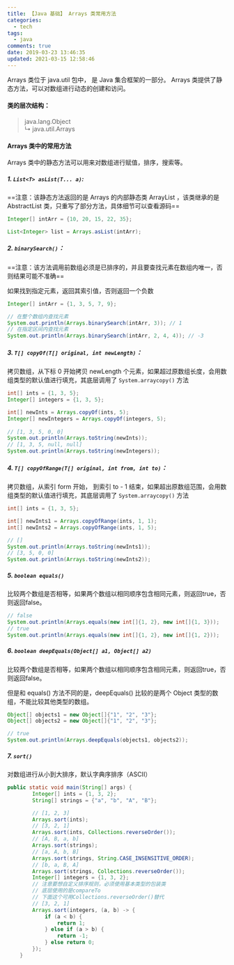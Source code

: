 ```yaml
---
title: 【Java 基础】 Arrays 类常用方法
categories:
  - tech
tags:
  - java
comments: true
date: 2019-03-23 13:46:35
updated: 2021-03-15 12:58:46
---
```

Arrays 类位于 java.util 包中， 是 Java 集合框架的一部分。 Arrays 类提供了静态方法，可以对数组进行动态的创建和访问。
#### 类的层次结构：

> java.lang.Object\
    ↳ java.util.Arrays

<!-- more -->

#### Arrays 类中的常用方法  
Arrays 类中的静态方法可以用来对数组进行赋值，排序，搜索等。

##### 1. `List<T> asList(T... a)`: 

==注意：该静态方法返回的是 Arrays 的内部静态类 ArrayList ，该类继承的是 AbstractList 类，只重写了部分方法，具体细节可以查看源码==

```java
Integer[] intArr = {10, 20, 15, 22, 35};

List<Integer> list = Arrays.asList(intArr);
```

##### 2. `binarySearch()`：

==注意：该方法调用前数组必须是已排序的，并且要查找元素在数组内唯一，否则结果可能不准确==

如果找到指定元素，返回其索引值，否则返回一个负数

```java
Integer[] intArr = {1, 3, 5, 7, 9};

// 在整个数组内查找元素
System.out.println(Arrays.binarySearch(intArr, 3)); // 1
// 在指定区间内查找元素
System.out.println(Arrays.binarySearch(intArr, 2, 4, 4)); // -3
```

##### 3. `T[] copyOf(T[] original, int newLength)`：

拷贝数组，从下标 0 开始拷贝 newLength 个元素，如果超过原数组长度，会用数组类型的默认值进行填充，其底层调用了 `System.arraycopy()` 方法

```java
int[] ints = {1, 3, 5};
Integer[] integers = {1, 3, 5};

int[] newInts = Arrays.copyOf(ints, 5);
Integer[] newIntegers = Arrays.copyOf(integers, 5);
        
// [1, 3, 5, 0, 0]
System.out.println(Arrays.toString(newInts));
// [1, 3, 5, null, null]
System.out.println(Arrays.toString(newIntegers));
```

##### 4. `T[] copyOfRange(T[] original, int from, int to)`：

拷贝数组，从索引 form 开始， 到索引 to - 1 结束，如果超出原数组范围，会用数组类型的默认值进行填充，其底层调用了 `System.arraycopy()` 方法

```java
int[] ints = {1, 3, 5};

int[] newInts1 = Arrays.copyOfRange(ints, 1, 1);
int[] newInts2 = Arrays.copyOfRange(ints, 1, 5);

// []
System.out.println(Arrays.toString(newInts1));
// [3, 5, 0, 0]
System.out.println(Arrays.toString(newInts2));
```

##### 5. `boolean equals()`

比较两个数组是否相等，如果两个数组以相同顺序包含相同元素，则返回true，否则返回false。

```java
// false
System.out.println(Arrays.equals(new int[]{1, 2}, new int[]{1, 3}));
// true
System.out.println(Arrays.equals(new int[]{1, 2}, new int[]{1, 2}));
```

##### 6. `boolean deepEquals(Object[] a1, Object[] a2)`

比较两个数组是否相等，如果两个数组以相同顺序包含相同元素，则返回true，否则返回false。

但是和 equals() 方法不同的是，deepEquals() 比较的是两个 Object 类型的数组，不能比较其他类型的数组。

```java
Object[] objects1 = new Object[]{"1", "2", "3"};
Object[] objects2 = new Object[]{"1", "2", "3"};

// true
System.out.println(Arrays.deepEquals(objects1, objects2));
```

##### 7. `sort()`
对数组进行从小到大排序，默认字典序排序（ASCII）

```java
public static void main(String[] args) {
        Integer[] ints = {1, 3, 2};
        String[] strings = {"a", "b", "A", "B"};

        // [1, 2, 3]
        Arrays.sort(ints);
        // [3, 2, 1]
        Arrays.sort(ints, Collections.reverseOrder());
        // [A, B, a, b]
        Arrays.sort(strings);
        // [a, A, b, B]
        Arrays.sort(strings, String.CASE_INSENSITIVE_ORDER);
        // [b, a, B, A]
        Arrays.sort(strings, Collections.reverseOrder());
        Integer[] integers = {1, 3, 2};
        // 注意要想自定义排序规则，必须使用基本类型的包装类
        // 底层使用的是compareTo
        // 下面这个可用Collections.reverseOrder()替代
        // [3, 2, 1]
        Arrays.sort(integers, (a, b) -> {
            if (a < b) {
                return 1;
            } else if (a > b) {
                return -1;
            } else return 0;
        });
    }
```


